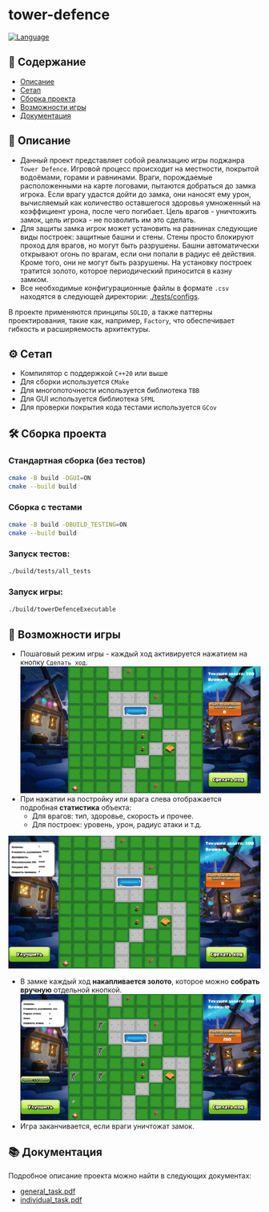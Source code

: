# tower-defence
[![Language](https://img.shields.io/badge/language-C%2B%2B-00599C.svg?style=flat&logo=c%2B%2B&logoColor=white)](https://isocpp.org/)
## 📑 Содержание

- [Описание](#-описание)
- [Сетап](#-сетап)
- [Сборка проекта](#-сборка-проекта)
- [Возможности игры](#-возможности-игры)
- [Документация](#-документация)

## 📖 Описание
- Данный проект представляет собой реализацию игры поджанра `Tower Defence`. Игровой процесс происходит на местности, покрытой водоёмами, горами и равнинами. Враги, порождаемые расположенными на карте логовами, пытаются добраться до замка игрока. Если врагу удастся дойти до замка, они наносят ему урон, вычисляемый как количество оставшегося здоровья умноженный на коэффициент урона, после чего погибает. Цель врагов - уничтожить замок, цель игрока - не позволить им это сделать. 
- Для защиты замка игрок может установить на равнинах следующие виды построек: защитные башни и стены. Стены просто блокируют проход для врагов, но могут быть разрушены. Башни автоматически открывают огонь по врагам, если они попали в радиус её действия. Кроме того, они не могут быть разрушены. На установку построек тратится золото, которое периодический приносится в казну замком.
- Все необходимые конфигурационные файлы в формате `.csv` находятся в следующей директории: [./tests/configs](./tests/configs/).

В проекте применяются принципы `SOLID`, а также паттерны проектирования, такие как, например, `Factory`, что обеспечивает гибкость и расширяемость архитектуры.

## ⚙️ Сетап
- Компилятор с поддержкой `C++20` или выше
- Для сборки используется `CMake`
- Для многопоточности используется библиотека `TBB`
- Для GUI используется библиотека `SFML`
- Для проверки покрытия кода тестами используется `GCov`



## 🛠️ Сборка проекта

### Стандартная сборка (без тестов)
```bash
cmake -B build -DGUI=ON
cmake --build build
```

### Сборка с тестами
```bash
cmake -B build -DBUILD_TESTING=ON
cmake --build build
```

### Запуск тестов:
```bash
./build/tests/all_tests
```

### Запуск игры:
```bash
./build/towerDefenceExecutable
```

## 🧩 Возможности игры
- Пошаговый режим игры - каждый ход активируется нажатием на кнопку `Сделать ход`.
![Старт](./docs/imgs/imgStart.png)
- При нажатии на постройку или врага слева отображается подробная **статистика** объекта:
  - Для врагов: тип, здоровье, скорость и прочее.
  - Для построек: уровень, урон, радиус атаки и т.д.

![Статистика](./docs/imgs/imgStats.png)
- В замке каждый ход **накапливается золото**, которое можно **собрать вручную** отдельной кнопкой.
![Улучшение](./docs/imgs/imgUpgrade.png)
- Игра заканчивается, если враги уничтожат замок.

## 📚 Документация

Подробное описание проекта можно найти в следующих документах:
- [general_task.pdf](./docs/general_task.pdf)
- [individual_task.pdf](./docs/individual_task.pdf)